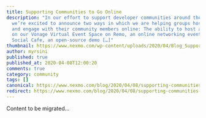 ```yaml
---
title: Supporting Communities to Go Online
description: "In our effort to support developer communities around the world,
  we’re excited to announce two ways in which we are helping groups host events
  and engage with their community members online: The ability to host an event
  on our Vonage Virtual Event Space on Remo, an online networking event platform
  Social Cafe, an open-source demo […]"
thumbnail: https://www.nexmo.com/wp-content/uploads/2020/04/Blog_Supporting-Communities_1200x600-copy.png
author: myrsini
published: true
published_at: 2020-04-08T12:00:20
comments: true
category: community
tags: []
canonical: https://www.nexmo.com/blog/2020/04/08/supporting-communities-to-go-online
redirect: https://www.nexmo.com/blog/2020/04/08/supporting-communities-to-go-online
---
```

Content to be migrated...